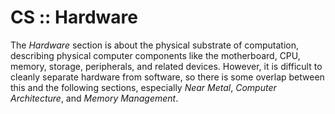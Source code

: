 # CS :: Hardware

The *Hardware* section is about the physical substrate of computation, describing physical computer components like the motherboard, CPU, memory, storage, peripherals, and related devices. However, it is difficult to cleanly separate hardware from software, so there is some overlap between this and the following sections, especially *Near Metal*, *Computer Architecture*, and *Memory Management*.
